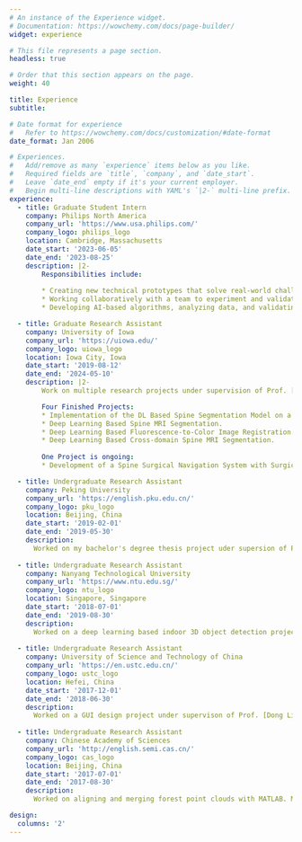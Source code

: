 ```yaml
---
# An instance of the Experience widget.
# Documentation: https://wowchemy.com/docs/page-builder/
widget: experience

# This file represents a page section.
headless: true

# Order that this section appears on the page.
weight: 40

title: Experience
subtitle:

# Date format for experience
#   Refer to https://wowchemy.com/docs/customization/#date-format
date_format: Jan 2006

# Experiences.
#   Add/remove as many `experience` items below as you like.
#   Required fields are `title`, `company`, and `date_start`.
#   Leave `date_end` empty if it's your current employer.
#   Begin multi-line descriptions with YAML's `|2-` multi-line prefix.
experience:
  - title: Graduate Student Intern
    company: Philips North America
    company_url: 'https://www.usa.philips.com/'
    company_logo: philips_logo
    location: Cambridge, Massachusetts
    date_start: '2023-06-05'
    date_end: '2023-08-25'
    description: |2-
        Responsibilities include:
        
        * Creating new technical prototypes that solve real-world challenges in image-guided interventions.
        * Working collaboratively with a team to experiment and validate the utility of such prototypes.
        * Developing AI-based algorithms, analyzing data, and validating algorithms.

  - title: Graduate Research Assistant
    company: University of Iowa
    company_url: 'https://uiowa.edu/'
    company_logo: uiowa_logo
    location: Iowa City, Iowa
    date_start: '2019-08-12'
    date_end: '2024-05-10'
    description: |2-
        Work on multiple research projects under supervision of Prof. [Yang Liu](https://engineering.uiowa.edu/people/yang-liu).

        Four Finished Projects:
        * Implementation of the DL Based Spine Segmentation Model on a Xilinx FPGA Platform.
        * Deep Learning Based Spine MRI Segmentation.
        * Deep Learning Based Fluorescence-to-Color Image Registration.
        * Deep Learning Based Cross-domain Spine MRI Segmentation.
        
        One Project is ongoing:
        * Development of a Spine Surgical Navigation System with Surgical Tool Tracking and AR Capabilities

  - title: Undergraduate Research Assistant
    company: Peking University
    company_url: 'https://english.pku.edu.cn/'
    company_logo: pku_logo
    location: Beijing, China
    date_start: '2019-02-01'
    date_end: '2019-05-30'
    description: 
      Worked on my bachelor's degree thesis project uder supersion of Prof. [Yadong Mu](http://www.muyadong.com/). This project focuses on human pose estimation. In this project, I used a deep learning based framework for estimating human pose from both images and videos. 
  
  - title: Undergraduate Research Assistant
    company: Nanyang Technological University
    company_url: 'https://www.ntu.edu.sg/'
    company_logo: ntu_logo
    location: Singapore, Singapore
    date_start: '2018-07-01'
    date_end: '2019-08-30'
    description: 
      Worked on a deep learning based indoor 3D object detection project under guidance and supervision of Prof. [Hock Soon Seah](https://personal.ntu.edu.sg/ashsseah/) and Dr. Li Wang.
  
  - title: Undergraduate Research Assistant
    company: University of Science and Technology of China
    company_url: 'https://en.ustc.edu.cn/'
    company_logo: ustc_logo
    location: Hefei, China
    date_start: '2017-12-01'
    date_end: '2018-06-30'
    description: 
      Worked on a GUI design project under supervison of Prof. [Dong Liu](http://staff.ustc.edu.cn/~dongeliu/).
  
  - title: Undergraduate Research Assistant
    company: Chinese Academy of Sciences
    company_url: 'http://english.semi.cas.cn/'
    company_logo: cas_logo
    location: Beijing, China
    date_start: '2017-07-01'
    date_end: '2017-08-30'
    description: 
      Worked on aligning and merging forest point clouds with MATLAB. My supervisor is Prof. [Xinwei Wang](http://lab.semi.ac.cn/yanjiusheng/contents/1323/124631.html).

design:
  columns: '2'
---
```

